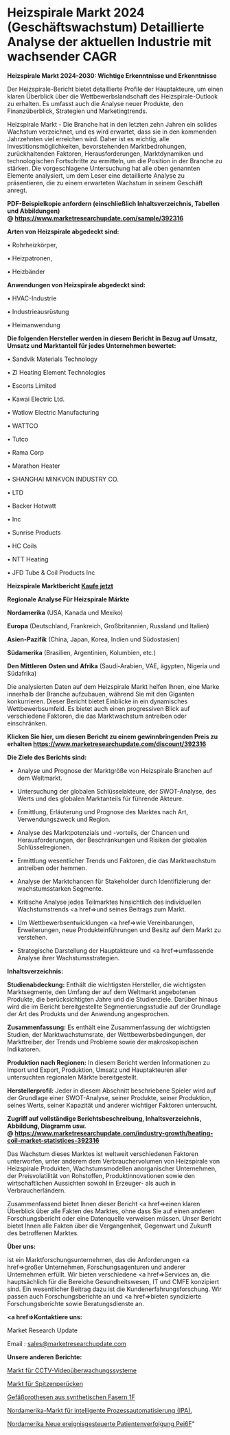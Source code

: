 # Heizspirale Markt 2024 (Geschäftswachstum) Detaillierte Analyse der aktuellen Industrie mit wachsender CAGR

<strong>Heizspirale Markt 2024-2030: Wichtige Erkenntnisse und Erkenntnisse</strong>

Der Heizspirale-Bericht bietet detaillierte Profile der Hauptakteure, um einen klaren Überblick über die Wettbewerbslandschaft des Heizspirale-Outlook zu erhalten. Es umfasst auch die Analyse neuer Produkte, den Finanzüberblick, Strategien und Marketingtrends.

Heizspirale Markt - Die Branche hat in den letzten zehn Jahren ein solides Wachstum verzeichnet, und es wird erwartet, dass sie in den kommenden Jahrzehnten viel erreichen wird. Daher ist es wichtig, alle Investitionsmöglichkeiten, bevorstehenden Marktbedrohungen, zurückhaltenden Faktoren, Herausforderungen, Marktdynamiken und technologischen Fortschritte zu ermitteln, um die Position in der Branche zu stärken. Die vorgeschlagene Untersuchung hat alle oben genannten Elemente analysiert, um dem Leser eine detaillierte Analyse zu präsentieren, die zu einem erwarteten Wachstum in seinem Geschäft anregt.

<strong><b>PDF-Beispielkopie anfordern (einschließlich Inhaltsverzeichnis, Tabellen und Abbildungen) @ </b></strong><strong><a href=https://www.marketresearchupdate.com/sample/392316><strong>https://www.marketresearchupdate.com/sample/392316</u></a></strong></strong>

<strong>Arten von Heizspirale abgedeckt sind:</strong>

• Rohrheizkörper,

• Heizpatronen,

• Heizbänder

<strong>Anwendungen von Heizspirale abgedeckt sind:</strong>

• HVAC-Industrie

• Industrieausrüstung

• Heimanwendung

<strong>Die folgenden Hersteller werden in diesem Bericht in Bezug auf Umsatz, Umsatz und Marktanteil für jedes Unternehmen bewertet:</strong>

• Sandvik Materials Technology

• ZI Heating Element Technologies

• Escorts Limited

• Kawai Electric Ltd.

• Watlow Electric Manufacturing

• WATTCO

• Tutco

• Rama Corp

• Marathon Heater

• SHANGHAI MINKVON INDUSTRY CO.

• LTD

• Backer Hotwatt

• Inc

• Sunrise Products

• HC Coils

• NTT Heating

• JFD Tube & Coil Products Inc

<strong>Heizspirale Marktbericht <a href=https://www.marketresearchupdate.com/buynow/392316>Kaufe jetzt</a></strong>

<strong>Regionale Analyse Für Heizspirale Märkte</strong>

<strong>Nordamerika</strong> (USA, Kanada und Mexiko)

<strong>Europa</strong> (Deutschland, Frankreich, Großbritannien, Russland und Italien)

<strong>Asien-Pazifik</strong> (China, Japan, Korea, Indien und Südostasien)

<strong>Südamerika</strong> (Brasilien, Argentinien, Kolumbien, etc.)

<strong>Den Mittleren</strong> <strong>Osten und Afrika</strong> (Saudi-Arabien, VAE, ägypten, Nigeria und Südafrika)

Die analysierten Daten auf dem Heizspirale Markt helfen Ihnen, eine Marke innerhalb der Branche aufzubauen, während Sie mit den Giganten konkurrieren. Dieser Bericht bietet Einblicke in ein dynamisches Wettbewerbsumfeld. Es bietet auch einen progressiven Blick auf verschiedene Faktoren, die das Marktwachstum antreiben oder einschränken.

<strong>Klicken Sie hier, um diesen Bericht zu einem gewinnbringenden Preis zu erhalten
</strong><strong><a href=https://www.marketresearchupdate.com/discount/392316>https://www.marketresearchupdate.com/discount/392316</b></u></strong></a>

<strong>Die Ziele des Berichts sind:</strong>

- Analyse und Prognose der Marktgröße von Heizspirale Branchen auf dem Weltmarkt.

- Untersuchung der globalen Schlüsselakteure, der SWOT-Analyse, des Werts und des globalen Marktanteils für führende Akteure.

- Ermittlung, Erläuterung und Prognose des Marktes nach Art, Verwendungszweck und Region.

- Analyse des Marktpotenzials und -vorteils, der Chancen und Herausforderungen, der Beschränkungen und Risiken der globalen Schlüsselregionen.

- Ermittlung wesentlicher Trends und Faktoren, die das Marktwachstum antreiben oder hemmen.

- Analyse der Marktchancen für Stakeholder durch Identifizierung der wachstumsstarken Segmente.

- Kritische Analyse jedes Teilmarktes hinsichtlich des individuellen Wachstumstrends <a href=>und</a> seines Beitrags zum Markt.

- Um Wettbewerbsentwicklungen <a href=>wie</a> Vereinbarungen, Erweiterungen, neue Produkteinführungen und Besitz auf dem Markt zu verstehen.

- Strategische Darstellung der Hauptakteure und <a href=>umfas</a>sende Analyse ihrer Wachstumsstrategien.

<strong>Inhaltsverzeichnis:</strong>

<strong>Studienabdeckung:</strong> Enthält die wichtigsten Hersteller, die wichtigsten Marktsegmente, den Umfang der auf dem Weltmarkt angebotenen Produkte, die berücksichtigten Jahre und die Studienziele. Darüber hinaus wird die im Bericht bereitgestellte Segmentierungsstudie auf der Grundlage der Art des Produkts und der Anwendung angesprochen.

<strong>Zusammenfassung:</strong> Es enthält eine Zusammenfassung der wichtigsten Studien, der Marktwachstumsrate, der Wettbewerbsbedingungen, der Markttreiber, der Trends und Probleme sowie der makroskopischen Indikatoren.

<strong>Produktion nach Regionen:</strong> In diesem Bericht werden Informationen zu Import und Export, Produktion, Umsatz und Hauptakteuren aller untersuchten regionalen Märkte bereitgestellt.

<strong>Herstellerprofil:</strong> Jeder in diesem Abschnitt beschriebene Spieler wird auf der Grundlage einer SWOT-Analyse, seiner Produkte, seiner Produktion, seines Werts, seiner Kapazität und anderer wichtiger Faktoren untersucht.

<strong><b>Zugriff auf vollständige Berichtsbeschreibung, Inhaltsverzeichnis, Abbildung, Diagramm usw. @ </b></strong><strong><a href=https://www.marketresearchupdate.com/industry-growth/heating-coil-market-statistices-392316>https://www.marketresearchupdate.com/industry-growth/heating-coil-market-statistices-392316</a></strong>

Das Wachstum dieses Marktes ist weltweit verschiedenen Faktoren unterworfen, unter anderem dem Verbrauchervolumen von Heizspirale von Heizspirale Produkten, Wachstumsmodellen anorganischer Unternehmen, der Preisvolatilität von Rohstoffen, Produktinnovationen sowie den wirtschaftlichen Aussichten sowohl in Erzeuger- als auch in Verbraucherländern.

Zusammenfassend bietet Ihnen dieser Bericht <a href=>einen</a> klaren Überblick über alle Fakten des Marktes, ohne dass Sie auf einen anderen Forschungsbericht oder eine Datenquelle verweisen müssen. Unser Bericht bietet Ihnen alle Fakten über die Vergangenheit, Gegenwart und Zukunft des betroffenen Marktes.

<strong>Über uns:</strong>

 ist ein Marktforschungsunternehmen, das die Anforderungen <a href=>großer</a> Unternehmen, Forschungsagenturen und anderer Unternehmen erfüllt. Wir bieten verschiedene <a href=>Services</a> an, die hauptsächlich für die Bereiche Gesundheitswesen, IT und CMFE konzipiert sind. Ein wesentlicher Beitrag dazu ist die Kundenerfahrungsforschung. Wir passen auch Forschungsberichte an und <a href=>bieten</a> syndizierte Forschungsberichte sowie Beratungsdienste an.

<strong><a href=>Kontaktiere uns:</a></strong>

Market Research Update

Email : sales@marketresearchupdate.com

<strong>Unsere anderen Berichte:</strong>

<a href=https://www.linkedin.com/pulse/cctv-video-surveillance-systems-market-insights>Markt für CCTV-Videoüberwachungssysteme</a>

<a href=https://www.linkedin.com/pulse/lace-wigs-market-research-report-reveals-explosive>Markt für Spitzenperücken</a>

<a href=https://www.linkedin.com/pulse/synthetic-fibre-vascular-prostheses-1f>Gefäßprothesen aus synthetischen Fasern 1F</a>

<a href=https://www.linkedin.com/pulse/north-america-intelligent-process-automation-ipa-market>Nordamerika-Markt für intelligente Prozessautomatisierung (IPA).</a>

<a href=https://www.linkedin.com/pulse/north-america-new-event-driven-patient-tracking-pei6f/>Nordamerika Neue ereignisgesteuerte Patientenverfolgung Pei6F</a>"
